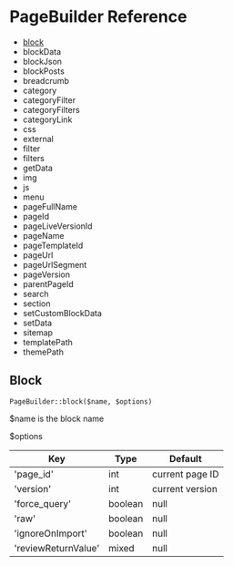 # PageBuilder Reference

- [block](#block)
- blockData
- blockJson
- blockPosts
- breadcrumb
- category
- categoryFilter
- categoryFilters
- categoryLink
- css
- external
- filter
- filters
- getData
- img
- js
- menu
- pageFullName
- pageId
- pageLiveVersionId
- pageName
- pageTemplateId
- pageUrl
- pageUrlSegment
- pageVersion
- parentPageId
- search
- section
- setCustomBlockData
- setData
- sitemap
- templatePath
- themePath


## Block

`PageBuilder::block($name, $options)`

$name is the block name

$options


| Key                 | Type          | Default             |
| ------------------- | ------------- | ------------------- |
| 'page_id'           | int           | current page ID     |
| 'version'           | int           | current version     |
| 'force_query'       | boolean       | null                |
| 'raw'               | boolean       | null                |
| 'ignoreOnImport'    | boolean       | null                |
| 'reviewReturnValue' | mixed         | null                |

